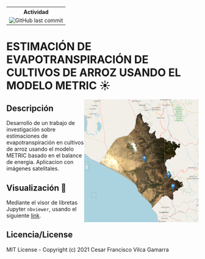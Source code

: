 <table style="width:50%">
  <tr>
    <th>Actividad</th>
  </tr>
  <tr>
    <td><img src="https://img.shields.io/github/last-commit/vilcagamarracf/Inv_arroz_METRIC?style=flat-square" alt="GitHub last commit"</td>
  </tr>
</table>

# ESTIMACIÓN DE EVAPOTRANSPIRACIÓN DE CULTIVOS DE ARROZ USANDO EL MODELO METRIC ☀️

<img src="figures/Region_of_Interest.PNG" alt="Zona de trabajo" align='right' width=300/>

## Descripción 
Desarrollo de un trabajo de investigación sobre estimaciones de evapotranspiración en cultivos de arroz usando el modelo METRIC basado en el balance de energia. Aplicacion con imágenes satelitales.

## Visualización 📓
Mediante el visor de libretas Jupyter `nbviewer`, usando el siguiente [link](https://nbviewer.jupyter.org/github/vilcagamarracf/Inv_arroz_METRIC/blob/main/jupyter_notebook/Inv_Arroz_METRIC.ipynb).

## Licencia/License
MIT License - Copyright (c) 2021 Cesar Francisco Vilca Gamarra
